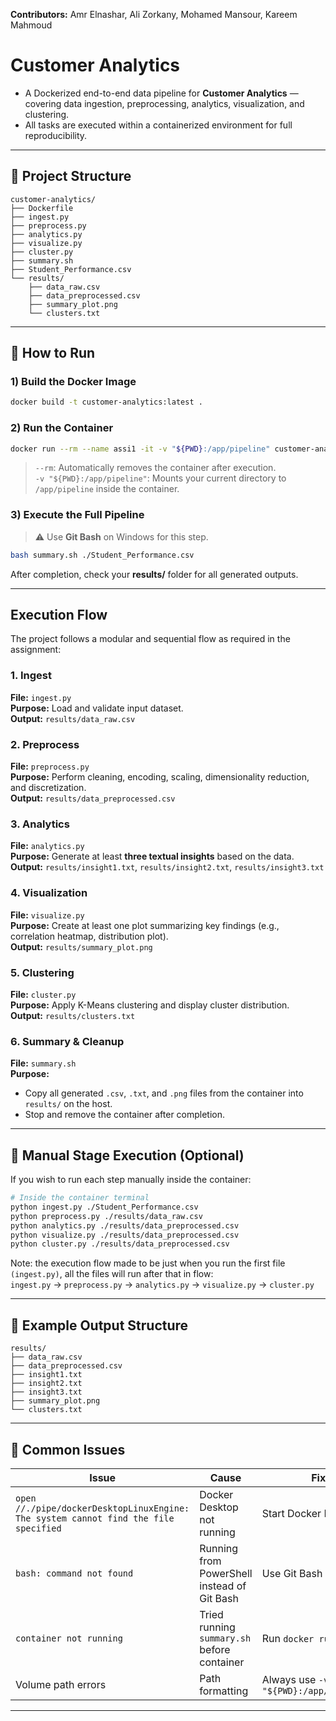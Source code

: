 **Contributors:** Amr Elnashar, Ali Zorkany, Mohamed Mansour, Kareem Mahmoud

# Customer Analytics 

- A Dockerized end-to-end data pipeline for **Customer Analytics** — covering data ingestion, preprocessing, analytics, visualization, and clustering.  
- All tasks are executed within a containerized environment for full reproducibility.

---

## 📁 Project Structure

```
customer-analytics/
├── Dockerfile
├── ingest.py
├── preprocess.py
├── analytics.py
├── visualize.py
├── cluster.py
├── summary.sh
├── Student_Performance.csv
└── results/
    ├── data_raw.csv
    ├── data_preprocessed.csv
    ├── summary_plot.png
    └── clusters.txt
```

---

## 🚀 How to Run

### 1) Build the Docker Image
```bash
docker build -t customer-analytics:latest .
```

### 2) Run the Container
```bash
docker run --rm --name assi1 -it -v "${PWD}:/app/pipeline" customer-analytics:latest
```

> `--rm`: Automatically removes the container after execution.  
> `-v "${PWD}:/app/pipeline"`: Mounts your current directory to `/app/pipeline` inside the container.

### 3) Execute the Full Pipeline
> ⚠️ Use **Git Bash** on Windows for this step.

```bash
bash summary.sh ./Student_Performance.csv
```

After completion, check your **results/** folder for all generated outputs.

---

## Execution Flow

The project follows a modular and sequential flow as required in the assignment:

### 1. Ingest
**File:** `ingest.py`  
**Purpose:** Load and validate input dataset.  
**Output:** `results/data_raw.csv`

### 2. Preprocess
**File:** `preprocess.py`  
**Purpose:** Perform cleaning, encoding, scaling, dimensionality reduction, and discretization.  
**Output:** `results/data_preprocessed.csv`

### 3. Analytics
**File:** `analytics.py`  
**Purpose:** Generate at least **three textual insights** based on the data.  
**Output:** `results/insight1.txt`, `results/insight2.txt`, `results/insight3.txt`

### 4. Visualization
**File:** `visualize.py`  
**Purpose:** Create at least one plot summarizing key findings (e.g., correlation heatmap, distribution plot).  
**Output:** `results/summary_plot.png`

### 5. Clustering
**File:** `cluster.py`  
**Purpose:** Apply K-Means clustering and display cluster distribution.  
**Output:** `results/clusters.txt`

### 6. Summary & Cleanup
**File:** `summary.sh`  
**Purpose:**  
- Copy all generated `.csv`, `.txt`, and `.png` files from the container into `results/` on the host.  
- Stop and remove the container after completion.

---

## 📘 Manual Stage Execution (Optional)

If you wish to run each step manually inside the container:

```bash
# Inside the container terminal
python ingest.py ./Student_Performance.csv
python preprocess.py ./results/data_raw.csv
python analytics.py ./results/data_preprocessed.csv
python visualize.py ./results/data_preprocessed.csv
python cluster.py ./results/data_preprocessed.csv
```
Note: the execution flow made to be just when you run the first file `(ingest.py)`, all the files will run after that in flow: <br>
`ingest.py` -> `preprocess.py` -> `analytics.py` -> `visualize.py` -> `cluster.py`

---

## 🧩 Example Output Structure

```
results/
├── data_raw.csv
├── data_preprocessed.csv
├── insight1.txt
├── insight2.txt
├── insight3.txt
├── summary_plot.png
└── clusters.txt
```

---

## 🐛 Common Issues

| Issue | Cause | Fix |
|-------|--------|-----|
| `open //./pipe/dockerDesktopLinuxEngine: The system cannot find the file specified` | Docker Desktop not running | Start Docker Desktop |
| `bash: command not found` | Running from PowerShell instead of Git Bash | Use Git Bash |
| `container not running` | Tried running `summary.sh` before container | Run `docker run` first |
| Volume path errors | Path formatting | Always use `-v "${PWD}:/app/pipeline"` |

---


